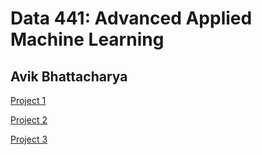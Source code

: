 # Data 441: Advanced Applied Machine Learning
## Avik Bhattacharya

[Project 1](https://github.com/AvikBhatt/AdvAppliedMachineLearning/blob/main/Project_1.ipynb)

[Project 2](https://github.com/AvikBhatt/AdvAppliedMachineLearning/blob/main/Project_2.ipynb)

[Project 3](https://github.com/AvikBhatt/AdvAppliedMachineLearning/blob/main/Project_3.ipynb)
